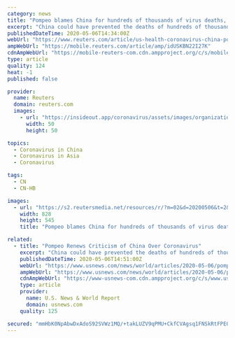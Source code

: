 ```yaml
---
category: news
title: "Pompeo blames China for hundreds of thousands of virus deaths, denies inconsistency"
excerpt: "China could have prevented the deaths of hundreds of thousands of people around the world by being more transparent about the new coronavirus, U.S. Secretary of state Mike Pompeo said on Wednesday."
publishedDateTime: 2020-05-06T14:34:00Z
webUrl: "https://www.reuters.com/article/us-health-coronavirus-china-pompeo-idUSKBN22I27K"
ampWebUrl: "https://mobile.reuters.com/article/amp/idUSKBN22I27K"
cdnAmpWebUrl: "https://mobile-reuters-com.cdn.ampproject.org/c/s/mobile.reuters.com/article/amp/idUSKBN22I27K"
type: article
quality: 124
heat: -1
published: false

provider:
  name: Reuters
  domain: reuters.com
  images:
    - url: "https://insideout.app/coronavirus/assets/images/organizations/reuters.com-50x50.jpg"
      width: 50
      height: 50

topics:
  - Coronavirus in China
  - Coronavirus in Asia
  - Coronavirus

tags:
  - CN
  - CN-HB

images:
  - url: "https://s2.reutersmedia.net/resources/r/?m=02&d=20200506&t=2&i=1517682975&w=&fh=545px&fw=&ll=&pl=&sq=&r=LYNXMPEG451EE"
    width: 828
    height: 545
    title: "Pompeo blames China for hundreds of thousands of virus deaths, denies inconsistency"

related:
  - title: "Pompeo Renews Criticism of China Over Coronavirus"
    excerpt: "China could have prevented the deaths of hundreds of thousands of people around the world by being more transparent about the new coronavirus, U.S. Secretary of state Mike Pompeo said on Wednesday. \"China could have spared the world a descent into global economic malaise."
    publishedDateTime: 2020-05-06T14:51:00Z
    webUrl: "https://www.usnews.com/news/world/articles/2020-05-06/pompeo-renews-criticism-of-china-over-coronavirus"
    ampWebUrl: "https://www.usnews.com/news/world/articles/2020-05-06/pompeo-renews-criticism-of-china-over-coronavirus?context=amp"
    cdnAmpWebUrl: "https://www-usnews-com.cdn.ampproject.org/c/s/www.usnews.com/news/world/articles/2020-05-06/pompeo-renews-criticism-of-china-over-coronavirus?context=amp"
    type: article
    provider:
      name: U.S. News & World Report
      domain: usnews.com
    quality: 125

secured: "mmHbK0NpAbwDxAdoS92SVWz1MQ/+takLUZV9qPMU+CkfCVAgsq1FNSkRtFPEQaf4toe/m+ZasH5jLIjfxjMazGAFLCuP54pYRRgOyaDLzR1rMNEZsjcHmzUof61tdQsn8fVS+4+fc5Ru7SIwiehAdDSHHbLvI1sORrIeozZOAwcYHnucTRWKry4AnY23umaiW4iQD0QCE9IgyNrjrW1rUM53+vm2B3j5CwDVal5BYD2ryITw8NJ0QfgZPmhSOmLkPIluozC9UmbBzcn8l7s6/yAUmk1qNSs2zmdgG7arG4qeS4qD1wbmWzW7avSM3bl388GnkfVj8KRn3EF97ZUAmgIw/XK0odcEDwUasEFJFZQWh9BGuXng8P7D/DvKo5mcT1lnUZqc4o1dn7EL6/bO5LQpyr++Xin0Tx+1E2saRR6sbjUf7ReF2l7LrWHJKIhB8eTxXAr2qSAkUn9ovpNz9X+ssQ/f2fzNdEWZjIfXrNM=;q4y0HfyQL7im4QV7lJ/zYA=="
---
```


